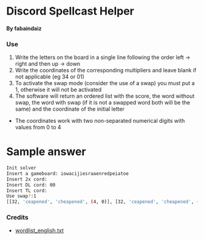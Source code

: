 # Discord Spellcast Helper
#### By fabaindaiz


### Use
1. Write the letters on the board in a single line following the order left -> right and then up -> down
2. Write the coordinates of the corresponding multipliers and leave blank if not applicable (eg 34 or 01)
3. To activate the swap mode (consider the use of a swap) you must put a 1, otherwise it will not be activated
4. The software will return an ordered list with the score, the word without swap, the word with swap (if it is not a swapped word both will be the same) and the coordinate of the initial letter

- The coordinates work with two non-separated numerical digits with values from 0 to 4


# Sample answer
```bash
Init solver
Insert a gameboard: iowacijiesraaenredpeiatoe
Insert 2x cord:
Insert DL cord: 00
Insert TL cord:
Use swap?:1
[[32, 'ceapened', 'cheapened', (4, 0)], [32, 'ceapened', 'cheapened', (4, 0)], [31, 'wiened', 'wizened', (2, 0)], [31, 'wiened', 'wizened', (2, 0)], [31, 'wiened', 'wizened', (2, 0)], [30, 'ceapens', 'cheapens', (4, 0)], [30, 'ceapens', 'cheapens', (4, 0)], [29, 'waened', 'wakened', (2, 0)], [29, 'waened', 'wakened', (2, 0)], [29, 'waened', 'wakened', (2, 0)], [29, 'topaes', 'topazes', (2, 4)], [29, 'topaes', 'topazes', (2, 4)], [29, 'topaes', 'topazes', (2, 4)], [29, 'topaes', 'topazes', (2, 4)], [29, 'topaes', 'topazes', (2, 4)], [29, 'topaes', 'topazes', (2, 4)], [28, 'weaens', 'weakens', (2, 0)], [28, 'ascened', 'ascended', (3, 0)], [28, 'weaens', 'weakens', (2, 0)], [28, 'ceapen', 'cheapen', (4, 0)]]
```


### Credits
- [wordlist_english.txt](https://github.com/jacksonrayhamilton/wordlist-english)